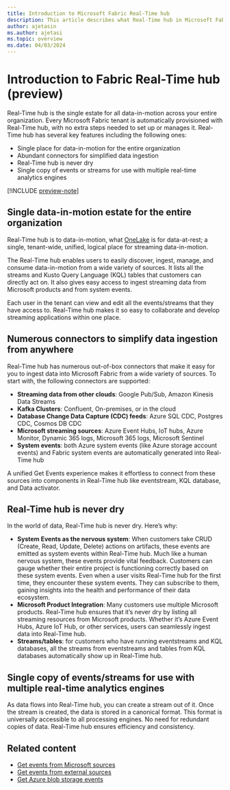 ```yaml
---
title: Introduction to Microsoft Fabric Real-Time hub
description: This article describes what Real-Time hub in Microsoft Fabric is and how it can be used in near-realtime scenarios. 
author: ajetasin
ms.author: ajetasi
ms.topic: overview
ms.date: 04/03/2024
---
```


# Introduction to Fabric Real-Time hub (preview)
Real-Time hub is the single estate for all data-in-motion across your entire organization. Every Microsoft Fabric tenant is automatically provisioned with Real-Time hub, with no extra steps needed to set up or manages it. Real-Time hub has several key features including the following ones:

- Single place for data-in-motion for the entire organization
- Abundant connectors for simplified data ingestion 
- Real-Time hub is never dry 
- Single copy of events or streams for use with multiple real-time analytics engines 

[!INCLUDE [preview-note](./includes/preview-note.md)]

## Single data-in-motion estate for the entire organization 
Real-Time hub is to data-in-motion, what [OneLake](../onelake/onelake-overview.md) is for data-at-rest; a single, tenant-wide, unified, logical place for streaming data-in-motion.   

The Real-Time hub enables users to easily discover, ingest, manage, and consume data-in-motion from a wide variety of sources. It lists all the streams and Kusto Query Language (KQL) tables that customers can directly act on. It also gives easy access to ingest streaming data from Microsoft products and from system events.  

Each user in the tenant can view and edit all the events/streams that they have access to. Real-Time hub makes it so easy to collaborate and develop streaming applications within one place.  

## Numerous connectors to simplify data ingestion from anywhere  
Real-Time hub has numerous out-of-box connectors that make it easy for you to ingest data into Microsoft Fabric from a wide variety of sources. To start with, the following connectors are supported: 

- **Streaming data from other clouds**: Google Pub/Sub, Amazon Kinesis Data Streams
- **Kafka Clusters**: Confluent, On-premises, or in the cloud 
- **Database Change Data Capture (CDC) feeds**: Azure SQL CDC, Postgres CDC, Cosmos DB CDC 
- **Microsoft streaming sources**: Azure Event Hubs, IoT hubs, Azure Monitor, Dynamic 365 logs, Microsoft 365 logs, Microsoft Sentinel 
- **System events**: both Azure system events (like Azure storage account events) and Fabric system events are automatically generated into Real-Time hub 

A unified Get Events experience makes it effortless to connect from these sources into components in Real-Time hub like eventstream, KQL database, and Data activator.  

## Real-Time hub is never dry 
In the world of data, Real-Time hub is never dry. Here’s why: 

- **System Events as the nervous system**: When customers take CRUD (Create, Read, Update, Delete) actions on artifacts, these events are emitted as system events within Real-Time hub. Much like a human nervous system, these events provide vital feedback. Customers can gauge whether their entire project is functioning correctly based on these system events. Even when a user visits Real-Time hub for the first time, they encounter these system events. They can subscribe to them, gaining insights into the health and performance of their data ecosystem. 
- **Microsoft Product Integration**: Many customers use multiple Microsoft products. Real-Time hub ensures that it’s never dry by listing all streaming resources from Microsoft products. Whether it’s Azure Event Hubs, Azure IoT Hub, or other services, users can seamlessly ingest data into Real-Time hub. 
- **Streams/tables**: for customers who have running eventstreams and KQL databases, all the streams from eventstreams and tables from KQL databases automatically show up in Real-Time hub.  

## Single copy of events/streams for use with multiple real-time analytics engines 
As data flows into Real-Time hub, you can create a stream out of it. Once the stream is created, the data is stored in a canonical format. This format is universally accessible to all processing engines. No need for redundant copies of data. Real-Time hub ensures efficiency and consistency.

## Related content

- [Get events from Microsoft sources](get-events-microsoft-sources.md)
- [Get events from external sources](get-events-external-sources.md)
- [Get Azure blob storage events](get-azure-blob-storage-events.md)
